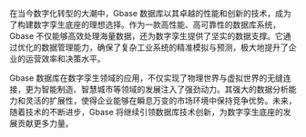 在当今数字化转型的大潮中，Gbase 数据库以其卓越的性能和创新的技术，成为了构建数字孪生底座的理想选择。作为一款高性能、高可靠性的数据库系统，Gbase 不仅能够高效处理海量数据，还为数字孪生提供了坚实的数据支撑。它通过优化的数据管理能力，确保了复杂工业系统的精准模拟与预测，极大地提升了企业的运营效率和决策水平。

Gbase 数据库在数字孪生领域的应用，不仅实现了物理世界与虚拟世界的无缝连接，更为智能制造、智慧城市等领域的发展注入了强劲动力。其强大的数据分析能力和灵活的扩展性，使得企业能够在瞬息万变的市场环境中保持竞争优势。未来，随着技术的不断进步，Gbase 将继续引领数据库技术创新，为数字孪生底座的发展贡献更多力量。